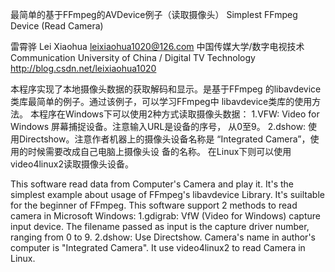  最简单的基于FFmpeg的AVDevice例子（读取摄像头）
 Simplest FFmpeg Device (Read Camera)

 雷霄骅 Lei Xiaohua
 leixiaohua1020@126.com
 中国传媒大学/数字电视技术
 Communication University of China / Digital TV Technology
 http://blog.csdn.net/leixiaohua1020

 本程序实现了本地摄像头数据的获取解码和显示。是基于FFmpeg
 的libavdevice类库最简单的例子。通过该例子，可以学习FFmpeg中
 libavdevice类库的使用方法。
 本程序在Windows下可以使用2种方式读取摄像头数据：
  1.VFW: Video for Windows 屏幕捕捉设备。注意输入URL是设备的序号，
          从0至9。
  2.dshow: 使用Directshow。注意作者机器上的摄像头设备名称是
         “Integrated Camera”，使用的时候需要改成自己电脑上摄像头设
          备的名称。
 在Linux下则可以使用video4linux2读取摄像头设备。

 This software read data from Computer's Camera and play it.
 It's the simplest example about usage of FFmpeg's libavdevice Library. 
 It's suiltable for the beginner of FFmpeg.
 This software support 2 methods to read camera in Microsoft Windows:
  1.gdigrab: VfW (Video for Windows) capture input device.
             The filename passed as input is the capture driver number,
             ranging from 0 to 9.
  2.dshow: Use Directshow. Camera's name in author's computer is 
             "Integrated Camera".
 It use video4linux2 to read Camera in Linux.